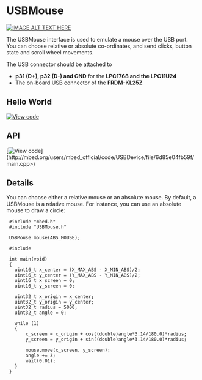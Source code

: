 # USBMouse

<span class="images">[![IMAGE ALT TEXT HERE](http://img.youtube.com/vi/1lSjP6E7RV4/0.jpg)](http://www.youtube.com/watch?v=1lSjP6E7RV4)</span>

The USBMouse interface is used to emulate a mouse over the USB port. You can choose relative or absolute co-ordinates, and send clicks, button state and scroll wheel movements.

The USB connector should be attached to 

* **p31 (D+), p32 (D-) and GND** for the **LPC1768 and the LPC11U24**
* The on-board USB connector of the **FRDM-KL25Z**

## Hello World

[![View code](https://www.mbed.com/embed/?url=https://developer.mbed.org/users/samux/code/USBMouse_HelloWorld/)](https://developer.mbed.org/users/samux/code/USBMouse_HelloWorld/file/tip/main.cpp) 

## API

[![View code](https://www.mbed.com/embed/?url=<http://mbed.org/users/mbed_official/code/USBDevice/)](http://mbed.org/users/mbed_official/code/USBDevice/file/6d85e04fb59f/main.cpp>) 

## Details

You can choose either a relative mouse or an absolute mouse. By default, a USBMouse is a relative mouse. For instance, you can use an absolute mouse to draw a circle:

```
 #include "mbed.h"
 #include "USBMouse.h"

 USBMouse mouse(ABS_MOUSE);

 #include 

 int main(void)
 {
   uint16_t x_center = (X_MAX_ABS - X_MIN_ABS)/2;
   uint16_t y_center = (Y_MAX_ABS - Y_MIN_ABS)/2;
   uint16_t x_screen = 0;
   uint16_t y_screen = 0;
   
   uint32_t x_origin = x_center;
   uint32_t y_origin = y_center;
   uint32_t radius = 5000;
   uint32_t angle = 0;

   while (1)
   {
       x_screen = x_origin + cos((double)angle*3.14/180.0)*radius;
       y_screen = y_origin + sin((double)angle*3.14/180.0)*radius;
       
       mouse.move(x_screen, y_screen);
       angle += 3;
       wait(0.01);
   }
 }
```
